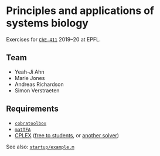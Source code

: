 # Principles and applications of systems biology

Exercises for [`ChE-411`](https://edu.epfl.ch/coursebook/fr/principles-and-applications-of-systems-biology-CHE-411) 2019–20 at EPFL.

## Team

- Yeah-Ji Ahn
- Marie Jones
- Andreas Richardson
- Simon Verstraeten

## Requirements

- [`cobratoolbox`](https://github.com/opencobra/cobratoolbox)
- [`matTFA`](https://github.com/EPFL-LCSB/matTFA)
- [CPLEX](https://www.ibm.com/products/ilog-cplex-optimization-studio) ([free to students](http://ibm.biz/CPLEXonAI), or [another solver](https://opencobra.github.io/cobratoolbox/stable/installation.html#solver-installation))

See also: [`startup/example.m`](startup/example.m)
